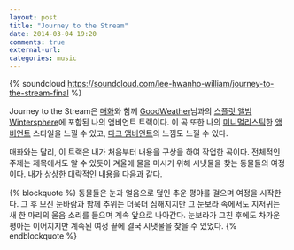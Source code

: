 ```yaml
---
layout: post
title: "Journey to the Stream"
date: 2014-03-04 19:20
comments: true
external-url:
categories: music
---
```


{% soundcloud https://soundcloud.com/lee-hwanho-william/journey-to-the-stream-final %}

Journey to the Stream은 [매화](/blog/2014/03/04/maehwa/)와 함께 [GoodWeather](https://soundcloud.com/toogoodweather)님과의 [스플릿 앨범](http://en.wikipedia.org/wiki/Split_album) [Wintersphere](/blog/2014/03/01/hwanho-lee-goodweather-wintersphere/)에 포함된 나의 앰비언트 트랙이다. 이 곡 또한 나의 [미니멀리스틱](http://en.wikipedia.org/wiki/Minimal_music)한 [앰비언트](http://en.wikipedia.org/wiki/Ambient_music) 스타일을 느낄 수 있고, [다크 앰비언트](http://en.wikipedia.org/wiki/Dark_ambient)의 느낌도 느낄 수 있다.

<!--more-->

매화와는 달리, 이 트랙은 내가 처음부터 내용을 구상을 하여 작업한 곡이다. 전체적인 주제는 제목에서도 알 수 있듯이 겨울에 물을 마시기 위해 시냇물을 찾는 동물들의 여정이다. 내가 상상한 대략적인 내용을 다음과 같다.

{% blockquote %}
동물들은 눈과 얼음으로 덮인 추운 평야를 걸으며 여정을 시작한다. 그 후 모진 눈바람과 함께 추위는 더욱더 심해지지만 그 눈보라 속에서도 지저귀는 새 한 마리의 울음 소리를 들으며 계속 앞으로 나아간다. 눈보라가 그친 후에도 차가운 평아는 이어지지만 계속된 여정 끝에 결국 시냇물을 찾을 수 있었다.
{% endblockquote %}

